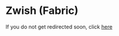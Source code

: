 # Zwish (Fabric)

If you do not get redirected soon, click [here](https://www.modrinth.com/mod/zwish)

<script type="text/javascript">
  window.location.replace(document.querySelector('a').href);
</script>